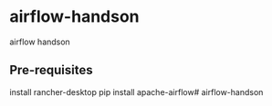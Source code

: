 # airflow-handson
airflow handson

## Pre-requisites
install rancher-desktop
pip install apache-airflow# airflow-handson
